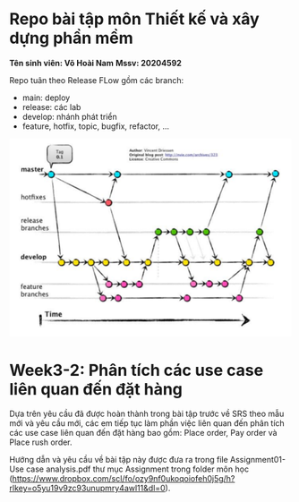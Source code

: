 # Repo bài tập môn Thiết kế và xây dựng phần mềm
**Tên sinh viên: Võ Hoài Nam**
**Mssv: 20204592**

Repo tuân theo Release FLow gồm các branch:
- main: deploy
- release: các lab 
- develop: nhánh phát triển
- feature, hotfix, topic, bugfix, refactor, ...

![Alt text](workflow.png)


# Week3-2: Phân tích các use case liên quan đến đặt hàng
Dựa trên yêu cầu đã được hoàn thành trong bài tập trước về SRS theo mẫu mới và yêu cầu mới, các em tiếp tục làm phần việc liên quan đến phân tích các use case liên quan đến đặt hàng bao gồm: Place order, Pay order và Place rush order.

Hướng dẫn và yêu cầu về bài tập này được đưa ra trong file Assignment01-Use case analysis.pdf thư mục Assignment trong folder môn học (https://www.dropbox.com/scl/fo/ozy9nf0ukoqoiofeh0j5g/h?rlkey=o5yu19v9zc93unupmry4awl11&dl=0).

